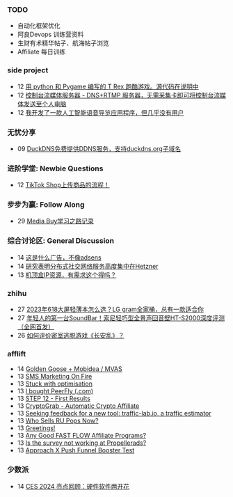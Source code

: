 ### TODO
-  自动化框架优化
-  阿良Devops 训练营资料
-  生财有术精华帖子、航海帖子浏览
-  Affiliate 每日训练

### side project
<!-- sideproject:START -->
-  12 [用 python 和 Pygame 编写的 T Rex 跑酷游戏。源代码在说明中](https://www.youtube.com/watch?v=pZySIXSelCA)
-  12 [控制台流媒体服务器 - DNS+RTMP 服务器，无需采集卡即可将控制台流媒体发送至个人电脑](https://github.com/Aioros/console-streaming-server)
-  12 [我开发了一款人工智能语音导览应用程序，但几乎没有用户](https://www.reddit.com/r/SideProject/comments/18gpp0e/ive_built_an_ai_audio_tour_app_but_have_almost_no/)<!-- sideproject:END -->


### 无忧分享
<!-- ruyo:START -->
-  09 [DuckDNS免费提供DDNS服务，支持duckdns.org子域名](https://51.ruyo.net/18593.html)<!-- ruyo:END -->

### 进阶学堂: Newbie Questions
<!-- advertcn1:START -->
-  12 [TikTok Shop上传商品的流程！](https://www.advertcn.com/thread-113648-1-1.html)<!-- advertcn1:END -->

### 步步为赢: Follow Along
<!-- advertcn2:START -->
-  29 [Media Buy学习之路记录](https://www.advertcn.com/thread-113493-1-1.html)<!-- advertcn2:END -->

### 综合讨论区: General Discussion
<!-- advertcn3:START -->
-  14 [这是什么广告，不像adsens](https://www.advertcn.com/thread-113656-1-1.html)
-  14 [研究表明分布式社交网络服务高度集中在Hetzner](https://www.advertcn.com/thread-113655-1-1.html)
-  13 [机顶盒IP资源，有需求这个得吗？](https://www.advertcn.com/thread-113654-1-1.html)<!-- advertcn3:END -->


### zhihu
<!-- zhihu:START -->
-  27 [2023年618大屏轻薄本怎么选？LG gram全家桶，总有一款适合你](http://zhuanlan.zhihu.com/p/632641888?utm_campaign=rss&utm_medium=rss&utm_source=rss&utm_content=title)
-  27 [年轻人的第一台SoundBar！索尼轻巧型全景声回音壁HT-S2000深度评测（全网首发）](http://zhuanlan.zhihu.com/p/630990296?utm_campaign=rss&utm_medium=rss&utm_source=rss&utm_content=title)
-  26 [如何评价密室逃脱游戏《长安乱》？](http://www.zhihu.com/question/563950552/answer/3045961312?utm_campaign=rss&utm_medium=rss&utm_source=rss&utm_content=title)<!-- zhihu:END -->

### afflift
<!-- afflift:START -->
-  14 [Golden Goose + Mobidea / MVAS](https://afflift.com/f/threads/golden-goose-mobidea-mvas.11107/)
-  13 [SMS Marketing On Fire](https://afflift.com/f/threads/sms-marketing-on-fire.7169/)
-  13 [Stuck with optimisation](https://afflift.com/f/threads/stuck-with-optimisation.12452/)
-  13 [I bought PeerFly &lpar;.com&rpar;](https://afflift.com/f/threads/i-bought-peerfly-com.12297/)
-  13 [STEP 12 - First Results](https://afflift.com/f/threads/step-12-first-results.12323/)
-  13 [CryptoGrab - Automatic Crypto Affiliate](https://afflift.com/f/threads/cryptograb-automatic-crypto-affiliate.11746/)
-  13 [Seeking feedback for a new tool: traffic-lab.io, a traffic estimator](https://afflift.com/f/threads/seeking-feedback-for-a-new-tool-traffic-lab-io-a-traffic-estimator.12301/)
-  13 [Who Sells RU Pops Now?](https://afflift.com/f/threads/who-sells-ru-pops-now.12451/)
-  13 [Greetings!](https://afflift.com/f/threads/greetings.12450/)
-  13 [Any Good FAST FLOW Affiliate Programs?](https://afflift.com/f/threads/any-good-fast-flow-affiliate-programs.12449/)
-  13 [Is the survey not working at Propellerads?](https://afflift.com/f/threads/is-the-survey-not-working-at-propellerads.12444/)
-  13 [Approach X Push Funnel Booster Test](https://afflift.com/f/threads/approach-x-push-funnel-booster-test.12448/)<!-- afflift:END -->

### 少数派
<!-- sspai:START -->
-  14 [CES 2024 亮点回顾：硬件软件两开花](https://sspai.com/post/85807)<!-- sspai:END -->
